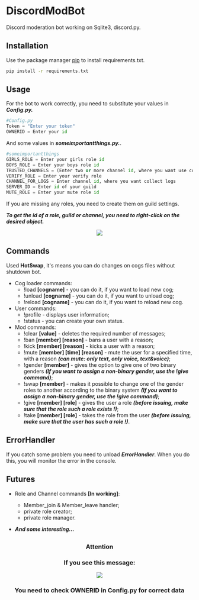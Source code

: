 # DiscordModBot

Discord moderation bot working on Sqlite3, discord.py.

## Installation

Use the package manager [pip](https://pip.pypa.io/en/stable/) to install requirements.txt.

```bash
pip install -r requirements.txt
```

## Usage
For the bot to work correctly, you need to substitute your values ​​in ***Config.py.***   

```python
#Config.py
Token = "Enter your token"
OWNERID = Enter your id
```     

And some values in ***someimportantthings.py.***.
    
```python
#someimportantthings
GIRLS_ROLE = Enter your girls role id
BOYS_ROLE = Enter your boys role id
TRUSTED_CHANNELS = (Enter two or more channel id, where you want use commands)
VERIFY_ROLE = Enter your verify role
CHANNEL_FOR_LOGS = Enter channel id, where you want collect logs
SERVER_ID = Enter id of your guild
MUTE_ROLE = Enter your mute role id
```    
If you are missing any roles, you need to create them on guild settings.

***To get the id of a role, guild or channel, you need to right-click on the desired object.***

<p align="center">
  <img src="https://cdn.discordapp.com/attachments/930560944835293214/930901516129275975/unknown.png"/>
</p>

## Commands
Used **HotSwap**, it's means you can do changes on cogs files without shutdown bot.    ​
* Cog loader commands:    
  * !load **[cogname]** - you can do it, if you want to load new  cog;    
  * !unload **[cogname]** - you can do it, if you want to unload cog;    
  *  !reload **[cogname]** - you can do it, if you want to reload new  cog.
* User commands:    
  * !profile - displays user information;    
  * !status - you can create your own status.
* Mod commands:
  * !clear **[value]** - deletes the required number of messages;
  * !ban **[member] [reason]** - bans a user with a reason;
  * !kick **[member] [reason]** - kicks a user with a reason;
  * !mute **[member] [time] [reason]** - mute the user for a specified time, with a reason ***(can mute: only text, only voice, text&voice)***;
  * !gender **[member]** - gives the option to give one of two binary genders ***(If you want to assign a non-binary gender, use the !give command)***;
  * !swap **[member]** - makes it possible to change one of the gender roles to another according to the binary system ***(If you want to assign a non-binary gender, use the !give command)***;
  * !give **[member] [role]** - gives the user a role ***(before issuing, make sure that the role such a role exists
!)***;
  * !take **[member] [role]** - takes the role from the user ***(before issuing, make sure that the user has such a role
!)***.

## ErrorHandler
If you catch some problem you need to unload ***ErrorHandler***. When you do this, you will monitor the error in the console.

## Futures
* Role and Channel commands **[In working]**:
  * Member_join & Member_leave handler;
  * private role creator;
  * private role manager.

* ***And some interesting...***
## <blank>
<h3><p align="center">Attention</p></h3>
<h3><p align="center">If you see this message:</p></h3>
<p align="center">
  <img src="https://cdn.discordapp.com/attachments/930134889225912323/930906569355427870/unknown.png"/>
</p>
<h3><p align="center">You need to check OWNERID in Config.py for correct data</p></h3>
